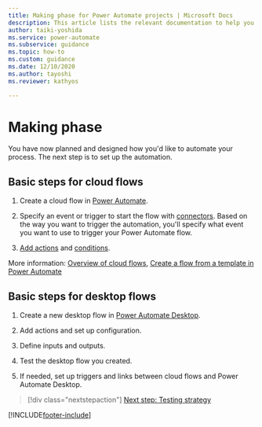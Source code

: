 ```yaml
---
title: Making phase for Power Automate projects | Microsoft Docs
description: This article lists the relevant documentation to help you set up a Power Automate cloud or desktop automation.
author: taiki-yoshida
ms.service: power-automate
ms.subservice: guidance
ms.topic: how-to
ms.custom: guidance
ms.date: 12/10/2020
ms.author: tayoshi
ms.reviewer: kathyos

---
```


# Making phase

You have now planned and designed how you'd like to automate your process.
The next step is to set up the automation.

## Basic steps for cloud flows

1.  Create a cloud flow in [Power Automate](https://make.powerautomate.com).

2. Specify an event or trigger to start the flow with
    [connectors](/connectors/). Based on the way you
    want to trigger the automation, you'll specify what event you want to use
    to trigger your Power Automate flow.

3.  [Add actions](../../multi-step-logic-flow.md) and [conditions](../../add-condition.md).

More information: [Overview of cloud flows](../../overview-cloud.md), [Create a flow from a template in Power Automate](../../get-started-logic-template.md)

## Basic steps for desktop flows

1. Create a new desktop flow in [Power Automate Desktop](../../desktop-flows/introduction.md).

1. Add actions and set up configuration.

1. Define inputs and outputs.

1. Test the desktop flow you created.

1. If needed, set up triggers and links between cloud flows and Power Automate Desktop.

> [!div class="nextstepaction"]
> [Next step: Testing strategy](testing-strategy.md)

[!INCLUDE[footer-include](../../includes/footer-banner.md)]
